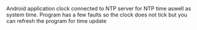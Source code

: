 Android application clock connected to NTP server for NTP time aswell as system time. Program has a few faults so the clock does not tick but you can refresh the program for time update
